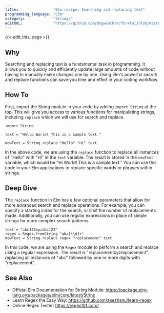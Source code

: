 ```yaml
---
title:                "Elm recipe: Searching and replacing text"
programming_language: "Elm"
category:             "Strings"
editURL:              "https://github.com/dogweather/forkful/blob/master/content/en/elm/searching-and-replacing-text.md"
---
```


{{< edit_this_page >}}

## Why

Searching and replacing text is a fundamental task in programming. It allows you to quickly and efficiently update large amounts of code without having to manually make changes one by one. Using Elm's powerful search and replace functions can save you time and effort in your coding workflow.

## How To

First, import the String module in your code by adding `import String` at the top. This will give you access to various functions for manipulating strings, including `replace` which we will use for search and replace.

```
import String

text = "Hello World! This is a sample text."

newText = String.replace "Hello" "Hi" text
```

In the above code, we are using the `replace` function to replace all instances of "Hello" with "Hi" in the `text` variable. The result is stored in the `newText` variable, which would be "Hi World! This is a sample text." You can use this code in your Elm applications to replace specific words or phrases within strings.

## Deep Dive

The `replace` function in Elm has a few optional parameters that allow for more advanced search and replace operations. For example, you can specify a starting index for the search, or limit the number of replacements made. Additionally, you can use regular expressions in place of simple strings for more complex search patterns.

```
text = "abc123xyzabc123"
regex = Regex.fromString "abc[\\d]+"
newText = String.replace regex "replacement" text
```

In this code, we are using the `Regex` module to perform a search and replace using a regular expression. The result is "replacementxyzreplacement", replacing all instances of "abc" followed by one or more digits with "replacement".

## See Also

- Official Elm Documentation for String Module: https://package.elm-lang.org/packages/elm/core/latest/String
- Learn Regex the Easy Way: https://github.com/zeeshanu/learn-regex
- Online Regex Tester: https://regex101.com/